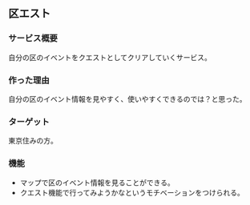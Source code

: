 ## 区エスト

### サービス概要
自分の区のイベントをクエストとしてクリアしていくサービス。

### 作った理由
自分の区のイベント情報を見やすく、使いやすくできるのでは？と思った。

### ターゲット
東京住みの方。

### 機能
- マップで区のイベント情報を見ることができる。
- クエスト機能で行ってみようかなというモチベーションをつけられる。